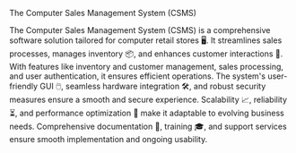 The Computer Sales Management System (CSMS)

The Computer Sales Management System (CSMS) is a comprehensive software solution tailored for computer retail stores 🖥️. It streamlines sales processes, manages inventory 📦, and enhances customer interactions 🛒. With features like inventory and customer management, sales processing, and user authentication, it ensures efficient operations. The system's user-friendly GUI 🖱️, seamless hardware integration 🛠️, and robust security measures ensure a smooth and secure experience. Scalability 📈, reliability ⏳, and performance optimization 🚀 make it adaptable to evolving business needs. Comprehensive documentation 📑, training 🎓, and support services ensure smooth implementation and ongoing usability.
